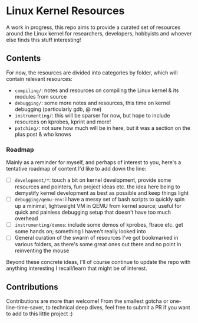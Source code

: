 # Linux Kernel Resources
A work in progress, this repo aims to provide a curated set of resources around the Linux kernel for researchers, developers, hobbyists and whoever else finds this stuff interesting!

## Contents
For now, the resources are divided into categories by folder, which will contain relevant resources:
* `compiling/`: notes and resources on compiling the Linux kernel & its modules from source
* `debugging/`: some more notes and resources, this time on kernel debugging (particularly gdb, @ me)
* `instrumenting/`: this will be sparser for now, but hope to include resources on kprobes, kprint and more!
* `patching/`: not sure how much will be in here, but it was a section on the plus post & who knows

### Roadmap
Mainly as a reminder for myself, and perhaps of interest to you, here's a tentative roadmap of content I'd like to add down the line:
* [ ] `development/*`: touch a bit on kernel development, provide some resources and pointers, fun project ideas etc. the idea here being to demystify kernel development as best as possible and keep things light
* [ ] `debugging/qemu-env`: i have a messy set of bash scripts to quickly spin up a minimal, lightweight VM in QEMU from kernel source; useful for quick and painless debugging setup that doesn't have too much overhead
* [ ] `instrumenting/demos`: include some demos of kprobes, ftrace etc. get some hands on; something I haven't really looked into
* [ ] General curation of the swarm of resources I've got bookmarked in various folders, as there's some great ones out there and no point in reinventing the mouse

Beyond these concrete ideas, I'll of course continue to update the repo with anything interesting I recall/learn that might be of interest.

## Contributions
Contributions are more than welcome! From the smallest gotcha or one-line-time-saver, to technical deep dives, feel free to submit a PR if you want to add to this little project :) 

